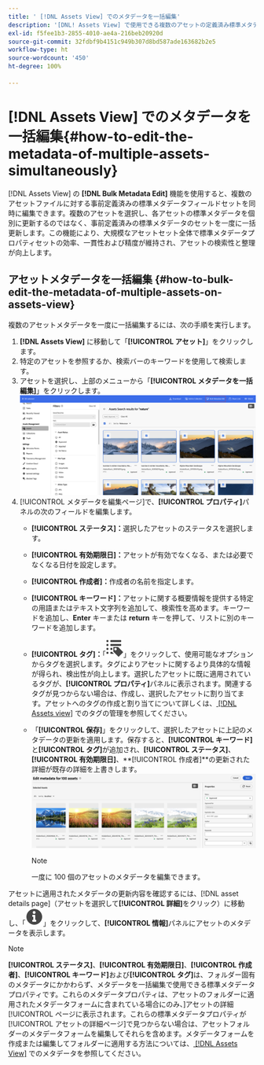 ```yaml
---
title: ' [!DNL Assets View] でのメタデータを一括編集'
description: '[DNL! Assets View] で使用できる複数のアセットの定義済み標準メタデータフィールドセットを同時に更新する方法を説明します。'
exl-id: f5fee1b3-2855-4010-ae4a-216beb20920d
source-git-commit: 32fdbf9b4151c949b307d8bd587ade163682b2e5
workflow-type: ht
source-wordcount: '450'
ht-degree: 100%

---
```


# [!DNL Assets View] でのメタデータを一括編集{#how-to-edit-the-metadata-of-multiple-assets-simultaneously}

[!DNL Assets View] の **[!DNL Bulk Metadata Edit]** 機能を使用すると、複数のアセットファイルに対する事前定義済みの標準メタデータフィールドセットを同時に編集できます。複数のアセットを選択し、各アセットの標準メタデータを個別に更新するのではなく、事前定義済みの標準メタデータのセットを一度に一括更新します。この機能により、大規模なアセットセット全体で標準メタデータプロパティセットの効率、一貫性および精度が維持され、アセットの検索性と整理が向上します。

## アセットメタデータを一括編集 {#how-to-bulk-edit-the-metadata-of-multiple-assets-on-assets-view}

複数のアセットメタデータを一度に一括編集するには、次の手順を実行します。

1. **[!DNL Assets View]** に移動して「**[!UICONTROL アセット]**」をクリックします。
1. 特定のアセットを参照するか、検索バーのキーワードを使用して検索します。
1. アセットを選択し、上部のメニューから「**[!UICONTROL メタデータを一括編集]**」をクリックします。
   ![bulk-metadata-edit](/help/assets/assets/bulk-metadata-edit1.png)
1. [!UICONTROL メタデータを編集ページ]で、**[!UICONTROL プロパティ]**&#x200B;パネルの次のフィールドを編集します。
   * **[!UICONTROL ステータス]：**&#x200B;選択したアセットのステータスを選択します。
   * **[!UICONTROL 有効期限日]：**&#x200B;アセットが有効でなくなる、または必要でなくなる日付を設定します。
   * **[!UICONTROL 作成者]：**&#x200B;作成者の名前を指定します。
   * **[!UICONTROL キーワード]：**&#x200B;アセットに関する概要情報を提供する特定の用語またはテキスト文字列を追加して、検索性を高めます。キーワードを追加し、**Enter** キーまたは **return** キーを押して、リストに別のキーワードを追加します。
   * **[!UICONTROL タグ]：**「![メタデータを一括編集](/help/assets/assets/tags-icon.svg)」をクリックして、使用可能なオプションからタグを選択します。タグによりアセットに関するより具体的な情報が得られ、検出性が向上します。選択したアセットに既に適用されているタグが、**[!UICONTROL プロパティ]**&#x200B;パネルに表示されます。関連するタグが見つからない場合は、作成し、選択したアセットに割り当てます。アセットへのタグの作成と割り当てについて詳しくは、[ [!DNL Assets view]](/help/assets/tagging-management-assets-view.md) でのタグの管理を参照してください。
   * 「**[!UICONTROL 保存]**」をクリックして、選択したアセットに上記のメタデータの更新を適用します。保存すると、**[!UICONTROL キーワード]**&#x200B;と&#x200B;**[!UICONTROL タグ]**&#x200B;が追加され、**[!UICONTROL ステータス]**、**[!UICONTROL 有効期限日]**、**[!UICONTROL 作成者]**の更新された詳細が既存の詳細を上書きします。
     ![save-bulk-metadata-edit-properties](/help/assets/assets/save-bulk-metadata-edit-properties2.png)

     >[!NOTE]
     >
     >一度に 100 個のアセットのメタデータを編集できます。

アセットに適用されたメタデータの更新内容を確認するには、[!DNL asset details page]（アセットを選択して&#x200B;**[!UICONTROL 詳細]**&#x200B;をクリック）に移動し、「![メタデータを一括編集](/help/assets/assets/info-icon-solid-black.svg)」をクリックして、**[!UICONTROL 情報]**&#x200B;パネルにアセットのメタデータを表示します。

>[!NOTE]
>
>**[!UICONTROL ステータス]**、**[!UICONTROL 有効期限日]**、**[!UICONTROL 作成者]**、**[!UICONTROL キーワード]**&#x200B;および&#x200B;**[!UICONTROL タグ]**&#x200B;は、フォルダー固有のメタデータにかかわらず、メタデータを一括編集で使用できる標準メタデータプロパティです。これらのメタデータプロパティは、アセットのフォルダーに適用されたメタデータフォームに含まれている場合にのみ、]アセットの詳細[!UICONTROL ページに表示されます。これらの標準メタデータプロパティが[!UICONTROL アセットの詳細ページ]で見つからない場合は、アセットフォルダーのメタデータフォームを編集してそれらを含めます。メタデータフォームを作成または編集してフォルダーに適用する方法については、[ [!DNL Assets View]](/help/assets/metadata-assets-view.md) でのメタデータを参照してください。
